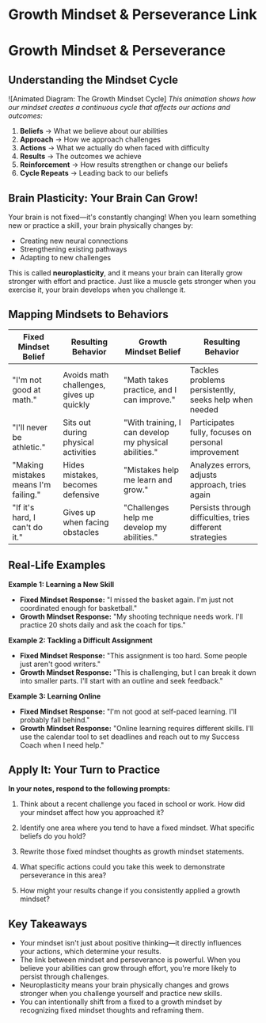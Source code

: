 

# Growth Mindset & Perseverance Link

# Growth Mindset & Perseverance

## Understanding the Mindset Cycle

![Animated Diagram: The Growth Mindset Cycle]
*This animation shows how our mindset creates a continuous cycle that affects our actions and outcomes:*

1. **Beliefs** → What we believe about our abilities
2. **Approach** → How we approach challenges
3. **Actions** → What we actually do when faced with difficulty
4. **Results** → The outcomes we achieve
5. **Reinforcement** → How results strengthen or change our beliefs
6. **Cycle Repeats** → Leading back to our beliefs

## Brain Plasticity: Your Brain Can Grow!

Your brain is not fixed—it's constantly changing! When you learn something new or practice a skill, your brain physically changes by:

- Creating new neural connections
- Strengthening existing pathways
- Adapting to new challenges

This is called **neuroplasticity**, and it means your brain can literally grow stronger with effort and practice. Just like a muscle gets stronger when you exercise it, your brain develops when you challenge it.

## Mapping Mindsets to Behaviors

| Fixed Mindset Belief | Resulting Behavior | Growth Mindset Belief | Resulting Behavior |
|---------------------|---------------------|----------------------|---------------------|
| "I'm not good at math." | Avoids math challenges, gives up quickly | "Math takes practice, and I can improve." | Tackles problems persistently, seeks help when needed |
| "I'll never be athletic." | Sits out during physical activities | "With training, I can develop my physical abilities." | Participates fully, focuses on personal improvement |
| "Making mistakes means I'm failing." | Hides mistakes, becomes defensive | "Mistakes help me learn and grow." | Analyzes errors, adjusts approach, tries again |
| "If it's hard, I can't do it." | Gives up when facing obstacles | "Challenges help me develop my abilities." | Persists through difficulties, tries different strategies |

## Real-Life Examples

**Example 1: Learning a New Skill**
- **Fixed Mindset Response:** "I missed the basket again. I'm just not coordinated enough for basketball."
- **Growth Mindset Response:** "My shooting technique needs work. I'll practice 20 shots daily and ask the coach for tips."

**Example 2: Tackling a Difficult Assignment**
- **Fixed Mindset Response:** "This assignment is too hard. Some people just aren't good writers."
- **Growth Mindset Response:** "This is challenging, but I can break it down into smaller parts. I'll start with an outline and seek feedback."

**Example 3: Learning Online**
- **Fixed Mindset Response:** "I'm not good at self-paced learning. I'll probably fall behind."
- **Growth Mindset Response:** "Online learning requires different skills. I'll use the calendar tool to set deadlines and reach out to my Success Coach when I need help."

## Apply It: Your Turn to Practice

**In your notes, respond to the following prompts:**

1. Think about a recent challenge you faced in school or work. How did your mindset affect how you approached it?

2. Identify one area where you tend to have a fixed mindset. What specific beliefs do you hold?

3. Rewrite those fixed mindset thoughts as growth mindset statements.

4. What specific actions could you take this week to demonstrate perseverance in this area?

5. How might your results change if you consistently applied a growth mindset?

## Key Takeaways

- Your mindset isn't just about positive thinking—it directly influences your actions, which determine your results.
- The link between mindset and perseverance is powerful. When you believe your abilities can grow through effort, you're more likely to persist through challenges.
- Neuroplasticity means your brain physically changes and grows stronger when you challenge yourself and practice new skills.
- You can intentionally shift from a fixed to a growth mindset by recognizing fixed mindset thoughts and reframing them.

